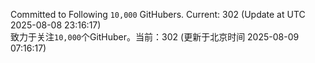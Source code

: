 Committed to Following `10,000` GitHubers. Current: <!-- FOLLOWING_COUNT -->302<!-- FOLLOWING_COUNT --> (Update at UTC <!-- LAST_UPDATED -->2025-08-08 23:16:17<!-- LAST_UPDATED -->)<br>
致力于关注`10,000`个GitHuber。当前：<!-- FOLLOWING_COUNT -->302<!-- FOLLOWING_COUNT --> (更新于北京时间 <!-- LAST_UPDATED_CST -->2025-08-09 07:16:17<!-- LAST_UPDATED_CST -->)
